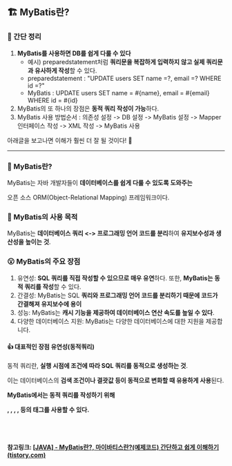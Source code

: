 ## 🏗️ MyBatis란?

### **🧹 간단 정리**

1. **MyBatis를 사용하면 DB를 쉽게 다룰 수 있다**
   - 예시) preparedstatement처럼 **쿼리문을 복잡하게 입력하지 않고 실제 쿼리문과 유사하게 작성**할 수 있다.
   - preparedstatement : "UPDATE users SET name =?, email =? WHERE id =?"
   - MyBatis : UPDATE users SET name = #{name}, email = #{email} WHERE id = #{id}
2. MyBatis의 또 하나의 장점은 **동적 쿼리 작성이 가능**하다.
3. MyBatis 사용 방법순서 : 의존성 설정 -> DB 설정 -> MyBatis 설정 -> Mapper 인터페이스 작성 -> XML 작성 -> MyBatis 사용

 

아래글을 보고나면 이해가 훨씬 더 잘 될 것이다! **👀**

 

------

###  

### **🐣 MyBatis란?**

MyBatis는 자바 개발자들이 **데이터베이스를 쉽게 다룰 수 있도록 도와주는**

오픈 소스 ORM(Object-Relational Mapping) 프레임워크이다.

 

### 🧐 MyBatis의 사용 목적

MyBatis는 **데이터베이스 쿼리 <-> 프로그래밍 언어 코드를 분리**하여 **유지보수성과 생산성을 높이는 것**.

### 😮 MyBatis의 주요 장점

1. 유연성: **SQL 쿼리를 직접 작성할 수 있으므로 매우 유연**하다. 또한, **MyBatis는 동적 쿼리를 작성**할 수 있다.
2. 간결성: MyBatis는 SQL **쿼리와 프로그래밍 언어 코드를 분리하기 때문에 코드가 간결해져 유지보수에 용이**
3. 성능: MyBatis는 **캐시 기능을 제공하여 데이터베이스 연산 속도를 높일 수 있다**.
4. 다양한 데이터베이스 지원: MyBatis는 다양한 데이터베이스에 대한 지원을 제공합니다.

 

#### 👍 대표적인 장점 유연성(동적쿼리)

동적 쿼리란, **실행 시점에 조건에 따라 SQL 쿼리를 동적으로 생성하는 것**.

이는 데이터베이스의 **검색 조건이나 결괏값 등이 동적으로 변화할 때 유용하게 사용**된다.

 

**MyBatis에서는 동적 쿼리를 작성하기 위해**

**<if>, <choose>, <when>, <otherwise>, <foreach> 등의 태그를 사용할 수 있다.**





<br>

<br>

#### 참고링크: [[JAVA\] - MyBatis란?, 마이바티스란?(예제코드) 간단하고 쉽게 이해하기 (tistory.com)](https://ccomccomhan.tistory.com/130)

<br>